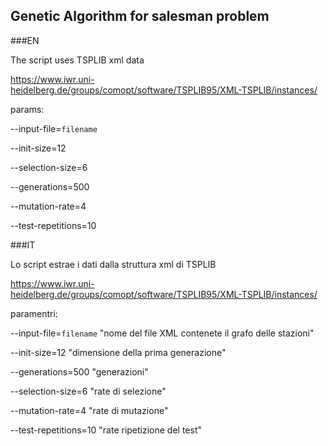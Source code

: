 ## Genetic Algorithm for salesman problem

###EN

The script uses TSPLIB xml data

https://www.iwr.uni-heidelberg.de/groups/comopt/software/TSPLIB95/XML-TSPLIB/instances/

params:

--input-file=`filename`

--init-size=12 

--selection-size=6 

--generations=500 

--mutation-rate=4

--test-repetitions=10

###IT

Lo script estrae i dati dalla struttura xml di TSPLIB

https://www.iwr.uni-heidelberg.de/groups/comopt/software/TSPLIB95/XML-TSPLIB/instances/

paramentri:

--input-file=`filename` "nome del file XML contenete il grafo delle stazioni"

--init-size=12 "dimensione della prima generazione"

--generations=500 "generazioni" 

--selection-size=6 "rate di selezione"

--mutation-rate=4 "rate di mutazione"

--test-repetitions=10 "rate ripetizione del test"